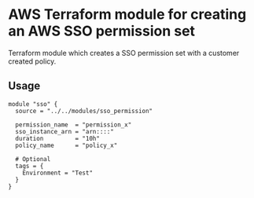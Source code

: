 # AWS Terraform module for creating an AWS SSO permission set

Terraform module which creates a SSO permission set with a customer created policy.

## Usage

```hcl
module "sso" {
  source = "../../modules/sso_permission"

  permission_name  = "permission_x"
  sso_instance_arn = "arn::::"
  duration         = "10h"
  policy_name      = "policy_x"

  # Optional
  tags = {
    Environment = "Test"
  }
}
```
